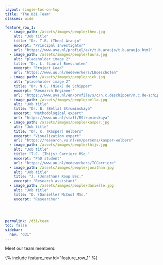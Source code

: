 ```yaml
---
layout: single-toc-on-top
title: "The D3I Team"
classes: wide

feature_row_1:
  - image_path: /assets/images/people/theo.jpg
    alt: "Job title"
    title: "Dr. T.B. (Theo) Araujo"
    excerpt: "Principal Investigator"
    url: "https://www.uva.nl/profiel/a/r/t.b.araujo/t.b.araujo.html"
  - image_path: /assets/images/people/laura.jpg
    alt: "placeholder image 2"
    title: "Dr. L. (Laura) Boeschoten"
    excerpt: "Project Lead"
    url: "https://www.uu.nl/medewerkers/LBoeschoten"
  - image_path: /assets/images/people/niek.jpg
    alt: "placeholder image 2"
    title: "Dr. N.C. (Niek) de Schipper"
    excerpt: "Research Engineer"
    url: "https://www.uva.nl/en/profile/s/c/n.c.deschipper/n.c.de-schipper.html"
  - image_path: /assets/images/people/bella.jpg
    alt: "Job title"
    title: "Dr. B. (Bella) Struminskaya"
    excerpt: "Methodological expert"
    url: "https://www.uu.nl/staff/BStruminskaya"
  - image_path: /assets/images/people/kasper.jpg
    alt: "Job title"
    title: "Dr. K. (Kasper) Welbers"
    excerpt: "Visualization expert"
    url: "https://research.vu.nl/en/persons/kasper-welbers"
  - image_path: /assets/images/people/thijs.jpg
    alt: "Job title"
    title: "T.C. (Thijs) Carriere MSc."
    excerpt: "PhD student"
    url: "https://www.uu.nl/medewerkers/TCCarriere"
  - image_path: /assets/images/people/jonathan.jpg
    alt: "Job title"
    title: "J. (Jonathan) Koop BSc."
    excerpt: "Research assistant"
  - image_path: /assets/images/people/danielle.jpg
    alt: "Job title"
    title: "D. (Danielle) McCool MSc."
    excerpt: "Researcher"
    



permalink: /d3i/team
toc: false
sidebar:
  nav: "d3i"
---
```


Meet our team members: 

{% include feature_row id="feature_row_1" %}
